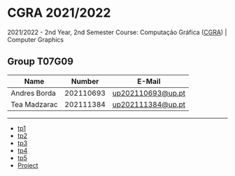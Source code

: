 # CGRA 2021/2022
2021/2022 - 2nd Year, 2nd Semester
Course: Computação Gráfica ([CGRA](https://sigarra.up.pt/feup/en/UCURR_GERAL.FICHA_UC_VIEW?pv_ocorrencia_id=419996)) | Computer Graphics

## Group T07G09
| Name             | Number    | E-Mail             |
| ---------------- | --------- | ------------------ |
| Andres Borda     | 202110693 | up202110693@up.pt  |
| Tea Madzarac     | 202111384 | up202111384@up.pt  |

----

  - [tp1](tp1/README.md)
  - [tp2](tp2/README.md)
  - [tp3](tp3/README.md)
  - [tp4](tp4/README.md)
  - [tp5](tp5/README.md)
  - [Project](project/README.md)
